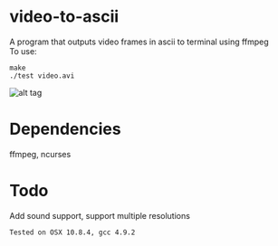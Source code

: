 # video-to-ascii
A program that outputs video frames in ascii to terminal using ffmpeg
<br />
To use:
```
make
./test video.avi
```
![alt tag](https://github.com/snjt/video-to-ascii/blob/master/demo.gif)
# Dependencies
ffmpeg, ncurses
# Todo
Add sound support, support multiple resolutions
```
Tested on OSX 10.8.4, gcc 4.9.2
```
